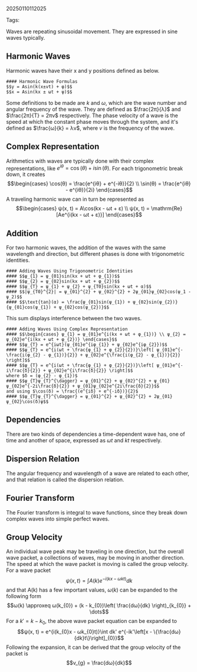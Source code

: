 20250110112025

Tags:

Waves are repeating sinusoidal movement. They are expressed in sine waves typically. 

## Harmonic Waves
Harmonic waves have their x and y positions defined as below.
```ad-formula
#### Harmonic Wave Formulas
$$y = Asin(k(x±vt) + φ)$$
$$x = Asin(kx ± ωt + ψ)$$
```

Some definitions to be made are $k$ and $ω$, which are the wave number and angular frequency of the wave. They are defined as $\frac{2π}{λ}$ and $\frac{2π}{T} = 2πv$ respectively. The phase velocity of a wave is the speed at which the constant phase moves through the system, and it's defined as $\frac{ω}{k} = λv$, where $v$ is the frequency of the wave. 

## Complex Representation
Arithmetics with waves are typically done with their complex representations, like $e^{iθ} = \cos(θ) + i\sin(θ)$. For each trigonometric break down, it creates $$\begin{cases}
\cos(θ) = \frac{e^{iθ} + e^{-iθ}}{2} \\
\sin(θ) = \frac{e^{iθ} - e^{iθ}}{2i}
\end{cases}$$
A traveling harmonic wave can in turn be represented as $$\begin{cases}
ψ(x, t) = A\cos(kx - ωt + ε) \\
ψ(x, t) = \mathrm{Re}[Ae^{i(kx - ωt + ε)}]
\end{cases}$$

## Addition
For two harmonic waves, the addition of the waves with the same wavelength and direction, but different phases is done with trigonometric identities. 
```ad-formula
#### Adding Waves Using Trigonometric Identities
#### $$ψ_{1} = ψ_{01}sin(kx + ωt + φ_{1})$$
#### $$ψ_{2} = ψ_{02}sin(kx + ωt + φ_{2})$$
#### $$ψ_{T} = ψ_{1} + ψ_{2} + ψ_{T0}sin(kx + ωt + α)$$
#### $$|ψ_{T0}^{2}| = ψ_{01}^{2} + ψ_{02}^{2} + 2ψ_{01}ψ_{02}cos(ψ_1 - ψ_2)$$
#### $$\text{tan}(α) = \frac{ψ_{01}sin(ψ_{1}) + ψ_{02}sin(ψ_{2})}{ψ_{01}cos(ψ_{1}) + ψ_{02}cos(ψ_{2})}$$
```
This sum displays interference between the two waves.

```ad-formula
#### Adding Waves Using Complex Representation
#### $$\begin{cases} ψ_{1} = ψ_{01}e^{i(kx + ωt + φ_{1})} \\ ψ_{2} = ψ_{02}e^{i(kx + ωt + φ_{2})} \end{cases}$$
#### $$ψ_{T} = e^{iωt}(ψ_{01}e^{iφ_{1}} + ψ_{02}e^{iφ_{2}})$$
#### $$ψ_{T} = e^{i(ωt + \frac{φ_{1} + φ_{2}}{2})}\left[ ψ_{01}e^{-\frac{i(φ_{2} - φ_{1})}{2}} + ψ_{02}e^{\frac{i(φ_{2} - φ_{1})}{2}} \right]$$
#### $$ψ_{T} = e^{i(ωt + \frac{φ_{1} + φ_{2}}{2})}\left[ ψ_{01}e^{-i\frac{δ}{2}} + ψ_{02}e^{i\frac{δ}{2}} \right]$$
where $δ = (φ_{2} - φ_{1})$
#### $$ψ_{T}ψ_{T}^{\dagger} = ψ_{01}^{2} + ψ_{02}^{2} + ψ_{01}ψ_{02}e^{-2i\frac{δ}{2}} + ψ_{01}ψ_{02}e^{2i\frac{δ}{2}}$$
and using $\cos(δ) = \frac{(e^{iδ} + e^{-iδ})}{2}$ 
#### $$ψ_{T}ψ_{T}^{\dagger} = ψ_{01}^{2} + ψ_{02}^{2} + 2ψ_{01}ψ_{02}\cos(δ)ψ$$
```

## Dependencies
There are two kinds of dependencies a time-dependent wave has, one of time and another of space, expressed as $ωt$ and $kt$ respectively. 

## Dispersion Relation
The angular frequency and wavelength of a wave are related to each other, and that relation is called the dispersion relation. 

## Fourier Transform
The Fourier transform is integral to wave functions, since they break down complex waves into simple perfect waves. 

## Group Velocity
An individual wave peak may be traveling in one direction, but the overall wave packet, a collections of waves, may be moving in another direction. The speed at which the wave packet is moving is called the group velocity. For a wave packet $$ψ(x, t) = \int A(k)e^{-i(kx - ωkt)}dk$$
and that A(k) has a few important values, $ω(k)$ can be expanded to the following form $$ω(k) \approxeq ω(k_{0}) + (k - k_{0})\left( \frac{dω}{dk} \right)_{k_{0}} + \dots$$
For a $k' = k - k_{0}$, the above wave packet equation can be expanded to $$ψ(x, t) = e^{i(k_{0}x - ωk_{0}t)}\int dk' e^{-ik'\left[x - \{\frac{dω}{dk}t\}\right]_{0}}$$
Following the expansion, it can be derived that the group velocity of the packet is $$v_{g} = \frac{dω}{dk}$$

